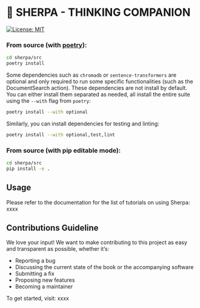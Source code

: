 # 🤖 SHERPA - THINKING COMPANION

[![License: MIT](https://img.shields.io/badge/License-MIT-yellow.svg)](https://opensource.org/licenses/MIT)


### From source (with [poetry](https://python-poetry.org/)):
```bash
cd sherpa/src
poetry install
```

Some dependencies such as `chromadb` or `sentence-transformers` are optional and only required to run some specific functionalities (such as the DocumentSearch action). These dependencies are not install by default. You can either install them separated as needed, all install the entire suite using the `--with` flag from `poetry`:
```bash
poetry install --with optional
```
Similarly, you can install dependencies for testing and linting:
```bash
poetry install --with optional,test,lint
```

### From source (with pip editable mode):
```bash
cd sherpa/src
pip install -e .
```

## Usage
Please refer to the documentation for the list of tutorials on using Sherpa: xxxx
## Contributions Guideline

We love your input! We want to make contributing to this project as easy and transparent as possible, whether it’s:

- Reporting a bug
- Discussing the current state of the book or the accompanying software
- Submitting a fix
- Proposing new features
- Becoming a maintainer

To get started, visit: xxxx